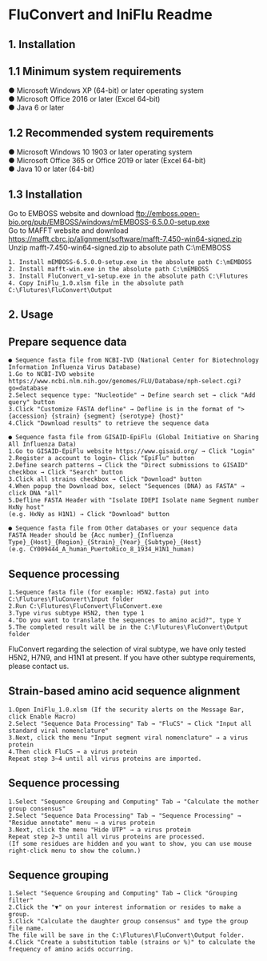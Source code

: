 # FluConvert and IniFlu Readme
## 1. Installation
## 1.1 Minimum system requirements
● Microsoft Windows XP (64-bit) or later operating system  
● Microsoft Office 2016 or later (Excel 64-bit)  
● Java 6 or later  
## 1.2 Recommended system requirements
● Microsoft Windows 10 1903 or later operating system  
● Microsoft Office 365 or Office 2019 or later (Excel 64-bit)  
● Java 10 or later (64-bit)  
## 1.3 Installation
Go to EMBOSS website and download ftp://emboss.open-bio.org/pub/EMBOSS/windows/mEMBOSS-6.5.0.0-setup.exe  
Go to MAFFT website and download https://mafft.cbrc.jp/alignment/software/mafft-7.450-win64-signed.zip  
Unzip mafft-7.450-win64-signed.zip to absolute path C:\mEMBOSS  
```
1. Install mEMBOSS-6.5.0.0-setup.exe in the absolute path C:\mEMBOSS
2. Install mafft-win.exe in the absolute path C:\mEMBOSS
3. Install FluConvert_v1-setup.exe in the absolute path C:\Flutures
4. Copy IniFlu_1.0.xlsm file in the absolute path C:\Flutures\FluConvert\Output
```
## 2. Usage
## Prepare sequence data
```
● Sequence fasta file from NCBI-IVD (National Center for Biotechnology Information Influenza Virus Database)
1.Go to NCBI-IVD website https://www.ncbi.nlm.nih.gov/genomes/FLU/Database/nph-select.cgi?go=database 
2.Select sequence type: "Nucleotide" → Define search set → click "Add query" button
3.Click "Customize FASTA defline" → Defline is in the format of ">{accession} {strain} {segment} {serotype} {host}"
4.Click "Download results" to retrieve the sequence data
 
● Sequence fasta file from GISAID-EpiFlu (Global Initiative on Sharing All Influenza Data) 
1.Go to GISAID-EpiFlu website https://www.gisaid.org/ → Click "Login"
2.Register a account to login→ Click "EpiFlu" button
2.Define search patterns → Click the "Direct submissions to GISAID" checkbox → Click "Search" button 
3.Click all strains checkbox → Click "Download" button
4.When popup the Download box, select "Sequences (DNA) as FASTA" → click DNA "all"
5.Defline FASTA Header with "Isolate IDEPI Isolate name Segment number HxNy host"
(e.g. HxNy as H1N1) → Click "Download" button

● Sequence fasta file from Other databases or your sequence data
FASTA Header should be {Acc number}_{Influenza Type}_{Host}_{Region}_{Strain}_{Year}_{Subtype}_{Host}
(e.g. CY009444_A_human_PuertoRico_8_1934_H1N1_human)
```
## Sequence processing
```
1.Sequence fasta file (for example: H5N2.fasta) put into C:\Flutures\FluConvert\Input folder
2.Run C:\Flutures\FluConvert\FluConvert.exe
3.Type virus subtype H5N2, then type 1
4."Do you want to translate the sequences to amino acid?", type Y
5.The completed result will be in the C:\Flutures\FluConvert\Output folder
```
FluConvert regarding the selection of viral subtype, we have only tested H5N2, H7N9, and H1N1 at present.
If you have other subtype requirements, please contact us.
## Strain-based amino acid sequence alignment
```
1.Open IniFlu_1.0.xlsm (If the security alerts on the Message Bar, click Enable Macro)
2.Select "Sequence Data Processing" Tab → "FluCS" → Click "Input all standard viral nomenclature"
3.Next, click the menu "Input segment viral nomenclature" → a virus protein
4.Then click FluCS → a virus protein
Repeat step 3~4 until all virus proteins are imported.
```
## Sequence processing
```
1.Select "Sequence Grouping and Computing" Tab → "Calculate the mother group consensus"
2.Select "Sequence Data Processing" Tab → "Sequence Processing" → "Residue annotate" menu → a virus protein
3.Next, click the menu "Hide UTP" → a virus protein
Repeat step 2~3 until all virus proteins are processed. 
(If some residues are hidden and you want to show, you can use mouse right-click menu to show the column.)
```
## Sequence grouping
```
1.Select "Sequence Grouping and Computing" Tab → Click "Grouping filter"
2.Click the "▼" on your interest information or resides to make a group.
3.Click "Calculate the daughter group consensus" and type the group file name.
The file will be save in the C:\Flutures\FluConvert\Output folder.
4.Click "Create a substitution table (strains or %)" to calculate the frequency of amino acids occurring.
```

